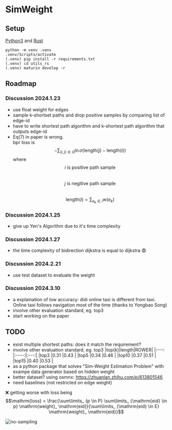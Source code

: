 # SimWeight

## Setup
[Python3](www.python.org) and [Rust](https://www.rust-lang.org/)
```
python -m venv .venv
.venv/Scripts/activate
(.venv) pip install -r requirements.txt
(.venv) cd utils_rs
(.venv) maturin develop -r
```

## Roadmap

### Discussion 2024.1.23

- use float weight for edges
- sample k-shortset paths and drop positive samples by comparing list of edge-id
- have to write shortest path algorithm and k-shortest path algorithm that outputs edge-id
- Eq(7) in paper is wrong.  
  bpr loss is
  $$-\sum_{(i,j)\in G}{\ln  \sigma(\mathrm{length}(j) - \mathrm{length}(i))}$$
  where  
  $$i \text{ is positive path sample}$$  
  $$j \text{ is negitive path sample}$$  
  $$\mathrm{length}(i) = \sum_{e_k \in i} \mathrm{w}(e_k)$$

### Discussion 2024.1.25

- give up Yen's Algorithm due to it's time complexity

### Discussion 2024.1.27
- the time complexity of bidirection dijkstra is equal to dijkstra 😨

### Discussion 2024.2.21
- use test dataset to evaluate the weight

### Discussion 2024.3.10
- a explaination of low accuracy: didi online taxi is different from taxi. Online taxi follows navigation most of the time (thanks to Yongbao Song)
- involve other evaluation standard, eg. top3
- start working on the paper

## TODO
- exist multiple shortest paths: does it match the requirement?
- involve other evaluation standard, eg. top3
  |top(k)|length|ROWER|
  |:---: |:----:|:---:|
  |top3  |0.31  |0.43 |
  |top5  |0.34  |0.46 |
  |top10 |0.37  |0.51 |
  |top15 |0.40  |0.53 |
- as a python package that solves "Sim-Weight Estimation Problem"
  with exampe data generator based on hidden weight
- better dataset?
  using osmnx: https://zhuanlan.zhihu.com/p/613801546
- need baselines (not restricted on edge weight)

❌ getting worse with loss being
$$\mathrm{loss} = \frac{\sum\limits_ {p \in P} \sum\limits_ {\mathrm{eid} \in p} \mathrm{weight}_ \mathrm{eid}}{\sum\limits_ {\mathrm{eid} \in E} \mathrm{weight}_ \mathrm{eid}}$$

![no-sampling](https://github.com/HellOwhatAs/SimWeight-experiment/assets/88815487/8b2aeb4d-28d6-4f98-b345-56d97e919365)

